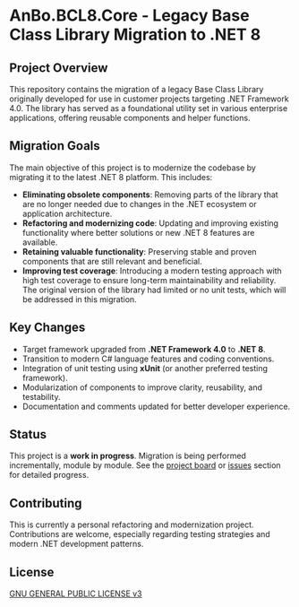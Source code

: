 # AnBo.BCL8.Core - Legacy Base Class Library Migration to .NET 8

## Project Overview

This repository contains the migration of a legacy Base Class Library originally developed for use in customer projects targeting .NET Framework 4.0. The library has served as a foundational utility set in various enterprise applications, offering reusable components and helper functions.

## Migration Goals

The main objective of this project is to modernize the codebase by migrating it to the latest .NET 8 platform. This includes:

- **Eliminating obsolete components**: Removing parts of the library that are no longer needed due to changes in the .NET ecosystem or application architecture.
- **Refactoring and modernizing code**: Updating and improving existing functionality where better solutions or new .NET 8 features are available.
- **Retaining valuable functionality**: Preserving stable and proven components that are still relevant and beneficial.
- **Improving test coverage**: Introducing a modern testing approach with high test coverage to ensure long-term maintainability and reliability. The original version of the library had limited or no unit tests, which will be addressed in this migration.

## Key Changes

- Target framework upgraded from **.NET Framework 4.0** to **.NET 8**.
- Transition to modern C# language features and coding conventions.
- Integration of unit testing using **xUnit** (or another preferred testing framework).
- Modularization of components to improve clarity, reusability, and testability.
- Documentation and comments updated for better developer experience.

## Status

This project is a **work in progress**. Migration is being performed incrementally, module by module. See the [project board](#) or [issues](#) section for detailed progress.

## Contributing

This is currently a personal refactoring and modernization project. Contributions are welcome, especially regarding testing strategies and modern .NET development patterns.

## License

[GNU GENERAL PUBLIC LICENSE v3](LICENSE.txt)

